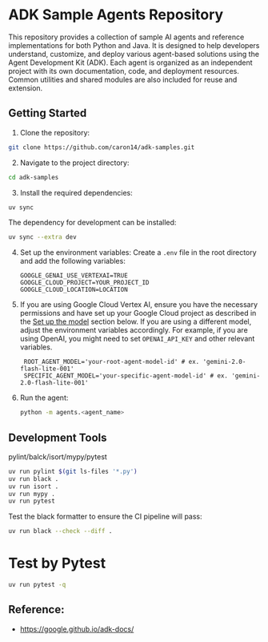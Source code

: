 # ADK Sample Agents Repository

This repository provides a collection of sample AI agents and reference implementations for both Python and Java. It is designed to help developers understand, customize, and deploy various agent-based solutions using the Agent Development Kit (ADK). Each agent is organized as an independent project with its own documentation, code, and deployment resources. Common utilities and shared modules are also included for reuse and extension.

## Getting Started

1. Clone the repository:
```bash
git clone https://github.com/caron14/adk-samples.git
```

2. Navigate to the project directory:
```bash
cd adk-samples
```

3. Install the required dependencies:
```bash
uv sync
```

The dependency for development can be installed:
```bash
uv sync --extra dev
```

4. Set up the environment variables:
   Create a `.env` file in the root directory and add the following variables:
   ```env
   GOOGLE_GENAI_USE_VERTEXAI=TRUE
   GOOGLE_CLOUD_PROJECT=YOUR_PROJECT_ID
   GOOGLE_CLOUD_LOCATION=LOCATION
   ```
5. If you are using Google Cloud Vertex AI, ensure you have the necessary permissions and have set up your Google Cloud project as described in the [Set up the model](#set-up-the-model) section below.
   If you are using a different model, adjust the environment variables accordingly.
   For example, if you are using OpenAI, you might need to set `OPENAI_API_KEY` and other relevant variables.
   ```env
    ROOT_AGENT_MODEL='your-root-agent-model-id' # ex. 'gemini-2.0-flash-lite-001'
    SPECIFIC_AGENT_MODEL='your-specific-agent-model-id' # ex. 'gemini-2.0-flash-lite-001'
    ```
6. Run the agent:
   ```bash
   python -m agents.<agent_name>
   ```

## Development Tools
pylint/balck/isort/mypy/pytest
```bash
uv run pylint $(git ls-files '*.py')
uv run black .
uv run isort .
uv run mypy .
uv run pytest  
```

Test the black formatter to ensure the CI pipeline will pass:
```bash
uv run black --check --diff .
```

# Test by Pytest
```bash
uv run pytest -q
```

## Reference:
- https://google.github.io/adk-docs/

